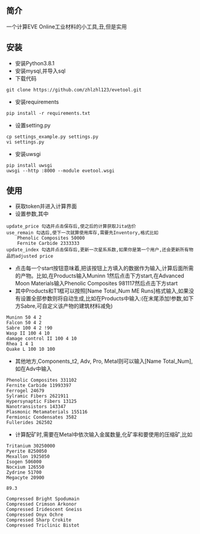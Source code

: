 ## 简介

一个计算EVE Online工业材料的小工具,丑,但是实用

## 安装

- 安装Python3.8.1
- 安装mysql,并导入sql
- 下载代码
```
git clone https://github.com/zhlzhl123/evetool.git
```
- 安装requirements
```
pip install -r requirements.txt
```
- 设置setting.py
```
cp settings_example.py settings.py
vi settings.py
```
- 安装uwsgi
```
pip install uwsgi
uwsgi --http :8000 --module evetool.wsgi
```

## 使用

- 获取token并进入计算界面
- 设置参数,其中
```
update_price 勾选并点击保存后,使之后的计算获取Jita估价
use_remain 勾选后,使下一次就算使用库存,需要先Inventory,格式比如
	Phenolic Composites 50000
	Fernite Carbide 2333333
update_index 勾选并点击保存后,更新一次星系系数,如果你是第一个用户,还会更新所有物品的adjusted price
```
- 点击每一个start按钮意味着,把该按钮上方填入的数据作为输入,计算后面所需的产物。比如,在Products输入Muninn 1然后点击下方start,在Advanced Moon Materials输入Phenolic Composites 981117然后点击下方start
- 其中Products和T1框可以按照[Name Total_Num ME Runs]格式输入,如果没有设置全部参数则将自动生成,比如在Products中输入:(在末尾添加!参数,如下方Sabre,可自定义该产物的建筑材料减免)
```
Muninn 50 4 2
Falcon 50 4 2
Sabre 100 4 2 !90
Wasp II 100 4 10
damage control II 100 4 10
Rhea 1 4 1
Quake L 100 10 100
```
- 其他地方,Components_t2, Adv, Pro, Metal则可以输入[Name Total_Num],如在Adv中输入
```
Phenolic Composites 331102
Fernite Carbide 11993397
Ferrogel 24679
Sylramic Fibers 2621911
Hypersynaptic Fibers 13125
Nanotransistors 143347
Plasmonic Metamaterials 155116
Fermionic Condensates 3582
Fullerides 262502
```
- 计算配矿时,需要在Metal中依次输入金属数量,化矿率和要使用的压缩矿,比如
```
Tritanium 30250000
Pyerite 8250050
Mexallon 1925050
Isogen 506000
Nocxium 126550
Zydrine 51700
Megacyte 20900

89.3

Compressed Bright Spodumain
Compressed Crimson Arkonor
Compressed Iridescent Gneiss
Compressed Onyx Ochre
Compressed Sharp Crokite
Compressed Triclinic Bistot
```